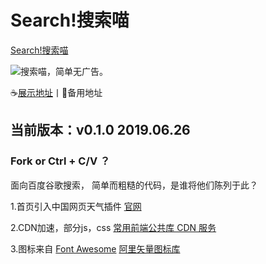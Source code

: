 # Search!搜索喵
[Search!搜索喵](https://plaidweb.cn/search/index.html)

![](https://cdn.theday2012.xyz/image/search64.png)搜索喵，简单无广告。

☕[展示地址](https://plaidweb.top/Search/ "Search!搜索喵")丨🤞备用地址

## 当前版本：v0.1.0 2019.06.26
### Fork or Ctrl + C/V ？
面向百度谷歌搜索，
简单而粗糙的代码，是谁将他们陈列于此？

1.首页引入中国网页天气插件 [官网](http://www.weather.com.cn "中国天气网")

2.CDN加速，部分js，css [常用前端公共库 CDN 服务](https://css.loli.net/ "常用前端公共库 CDN 服务")

3.图标来自 [Font Awesome](https://fontawesome.com/ "Font Awesome") [阿里矢量图标库](https://www.iconfont.cn/ "阿里巴巴矢量图标库")


